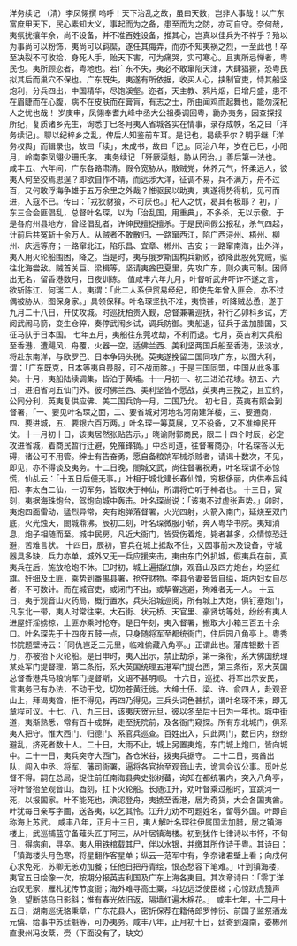 洋务续记
（清）李凤翎撰
    呜呼！天下治乱之故，虽曰天数，岂非人事哉！以广东富庶甲天下，民心素知大义，事起而为之备，患至而为之防，亦可自守。奈何哉，夷氛扰攘年余，尚不设备，并不准百姓设备，推其心，岂真以佳兵为不祥乎？殆以为事尚可以粉饰，夷尚可以羁縻，遂任其侮弄，而亦不知夷祸之烈，一至此也！卒至决裂不可收拾，身死人手，贻天下害，可为痛哭，实可寒心。且夷所忌惮者，粤民也。夷所顾恋者，粤地也。若广东不失，夷必不敢窜陷天津，大肆猖獗，恐粤民拟其后而巢穴不保也。广东既失，夷遂有所依据，收买人心，挟制官吏，恃其船坚炮利，分兵四出，中国精华，尽饱溪壑。迩者，天主教、鸦片烟，日增月盛，患不在眉睫而在心腹，病不在皮肤而在膏肓，有志之士，所由闻鸡而起舞也，能勿深杞人之忧也哉！
    岁庚申，凤翎奉耆九峰中丞大公祖奏调回粤，勷办夷务，因查探报所纪，复质诸乡先生，询悉丁巳冬月夷入省城各实在情事，录存成帙，名之曰「洋务续记」。聊以纪梓乡之乱，俾后人知鉴前车耳。是记也，曷续乎尔？明乎继「洋务权舆」而辑录也，故曰「续」，未成书，故曰「记」。同治八年，岁在己巳，小阳月，岭南李凤翎少珊氏序。
夷务续记
    「歼厥渠魁，胁从罔治。」善后第一法也。咸丰五、六年间，广东各路肃清。假令宽胁从，散贼党，休养元气，怀柔远人，彼夷人何至狡焉思逞？即欲自作不靖，而远涉大洋，征调不易，兵不满万，舟不过百，又何敢浮海争雄于五万余里之外哉？惟驱民以助夷，夷遂得势得机，见可而进，入寇不已。传曰：「戎狄豺狼，不可厌也。」杞人之忧，曷其有极耶？
    初，广东三合会匪倡乱，总督叶名琛，以为「治乱国，用重典」，不多杀，无以示儆。于是各府州县地方，曾经倡乱者，许绅民擅捉擅杀。于是民间假公报私，杀气四起，计前后共冤斩十余万人。从贼者不敢散归，一路窜西江，陷广西浔州、梧州、柳州、庆远等府；一路窜北江，陷乐昌、宜章、郴州、吉安；一路窜南海，出外洋，夷人用火轮船围困，降之。当是时，夷与俄罗斯国构兵新败，欲降此股死党贼，驱往北海尝敌。贼首关巨、梁楫等，坚请夷酋巴夏里，先攻广东，则众夷可制。因师出无名，留香港数月，日夜训练。
    值咸丰六年九月，叶督听武弁吓诈不遂之言，欲斩陈江、何瑞二人。夷谓：「此二人系伊贸易经纪，即使先年曾入匪会，亦不过偶被胁从，图保身家。」具领保释。叶名琛坚执不准，夷愤甚，听降贼怂恿，遂于九月二十八日，开仗攻城。时巡抚柏贵入觐，总督兼署巡抚，补行乙卯科乡试，方阅武闱马箭，变生仓猝，奏停武闱乡试，调兵防御。夷船退，征兵于孟加腊国，又征马队于日本国。
    七年五月，夷船往东莞攻劫，不利而退。七月，英吉利大兵船至香港，遭飓风，舟覆，火器一空。适佛兰西、美利坚两国兵船至香港，汲淡水，将赴东南洋，与欧罗巴、日本争码头税。英夷遂挽留二国同攻广东，以图大利，谓：「广东既克，日本等夷自畏服，可不战而胜。」于是三国同盟，中国从此多事矣。十月，夷船陆续调集，皆泊于黄埔。十一月初一、初三进泊花埭。初五、六日，进泊省河五仙门外。彼时佛兰西、美利坚皆不愿战，英夷再三挽之，且立约，公同分利，英夷复供应佛、美二国兵饷一月，二国乃允。
    初七日，英夷有照会到督署，「一、要见叶名琛之面，二、要省城对河地名河南建洋楼，三、要通商，四、要进城，五、要银六百万两。」叶名琛一筹莫展，又不设备，又不准绅民开仗。十一月初十日，该夷居然张贴告示，」晓谕附郭商民，限二十四个时辰，必定攻进省城，着商民暂行迁避，免罹锋镝。」中丞司道，往督署商办，叶名琛答以无碍，诸公可不用管。绅士有告奋勇，愿自备粮饷军械杀贼者，请谒十数次，不见，即见，亦不得谈及夷务。十二日晚，閤城文武，尚往督署祝寿，叶名琛谓不必惊慌，仙乩云：「十五日后便无事。」叶相于城北建长春仙馆，穷极侈丽，内供奉吕纯阳、李太白二仙，一切军务，皆取决于神仙，所谓将亡听于神者也。
    十三日，寅刻，夷据海珠炮台，驾炮向城中轰击。叶名琛尚说：「该夷不过虚张声势。」卯时，夷炮四面雷动，猛烈异常，突有炮弹落督署，火光四射，火箭入南门，延烧至双门底，火光烛天，閤城鼎沸。辰初二刻，叶名琛微服小轿，奔入粤华书院。夷知消息，炮子相随而至。城中民房，凡近大衙门，皆受伤着炮，毙者甚多，众情惊恐迁避，苦难言状。
    十四日，辰初，官兵在城上抵敌不住，又因事前未及设备，守城器具多缺，兵力亦单，城外又无一兵应援夹击，夷由东门外扒城，假夷兵在前，真夷兵在后，施放枪炮不休。巳时初，城上遍插红旗，观音山及四方炮台，均竖红旗。奸细及土匪，乘势到番禺县署，抢夺财物。李县令妻妾皆自缢，城内妇女自尽者，不可数计。而在城官吏，或闭门不出，或挈眷逃避，殉难者无一人。
    十五日，夷于观音山火药局，概行置水，兵头沿城巡阅，所有城上大炮，俱钉塞炮门，凡东北一带，夷人时常往来。大石街、状元桥、天官里、豪贤坊等处，纷纷有夷人进屋奸淫掳掠，土匪亦乘时抢夺。是日午刻，夷入督署，搬取大小箱三百五十余口。叶名琛先于十四夜五鼓一点，只身随将军至都统衙门，住后园八角亭上。粤秀书院题壁诗云：「同仇岂乏三元里，临难偷藏八角亭。」正谓此也。藩库银数十百万，亦被抬下火轮船。是日申时，夷人出示，禁止劫杀，第一条衔，系大佛国统理某处军门提督理，第二条衔，系大英国统理五港军门提台西，第三条衔，系大英国总督香港兵马粮饷军门提督斯，文语不甚明顺。
    十六日，巡抚、将军出示安民，言夷务已有办法，不动干戈，切勿苍黄迁徙。大绅士伍、梁、许、俞四人，赴观音山上，拜谒夷酋，拒不得见，再四乃得见，三兵头词色甚抗，谓叶名琛不来，即无章程可议。十七、八、九三日，该夷庆贺元旦，彼以冬至后十日为一年也。城中街道，夷渐熟悉，常有百十成群，走至抚院前，及各衙门窥探。所有东北城门，俱系夷人把守。惟大西门、归德门、系官兵巡查。百姓出入，只此两门，数日内，纷纷避乱，挤死者数十人。二十日，大雨不止，城上另置夷炮，东门城上炮口，皆向城中。二十一日，夷兵突守大西门，各仓米谷，拨夷兵据守。
    二十二日，夷酋出队，闯入中丞、将军、藩司衙署，逼将各官抬至观音山去，诡言会议公事。觅叶总督不得。嗣在总局，捉住前任南海县典史张树蕃，询知在都统署内，突入八角亭，将叶督抬至观音山。酉刻，扛下火轮船。长随江升，劝叶督乘过船时，宜跳河一死，以报国家。叶不能死也，淟涊登舟，夷掳至香港，居为奇货，大会各国夷酋。叶犹每日亲写字画，送各夷，以乞其怜。江升力劝不可题姓名，留辱外国。叶即自称海上苏武。
    咸丰八年，正月十三日，夷人解叶名琛往伊属国孟加腊，居之镇海楼上，武巡捕蓝守备薙头匠丁阿三，从叶居镇海楼。初到犹作七律诗以书怀，不旬日，得病痢，寻卒。夷人用铁棺载其尸，伴以水银，并缴其所作诗于粤。其诗曰：「镇海楼头月色寒，将星翻作客星单；纵云一范军中有，争奈诸君壁上看；向戍何心求免死，苏卿无恙劝加餐；任他日把丹青绘，恨态愁容下笔难。」叶到镇海楼，夷官五日绘像一次，按期分报英吉利国及广东上海各夷目。其次章诗曰：「零丁洋泊叹无家，雁札犹传节度衙；海外难寻高士粟，斗边远泛使臣槎；心惊跃虎笳声急，望断慈乌日影斜；惟有春光依旧返，隔墙红遍木棉花。」
    咸丰七年，十二月十五日，湖南巡抚骆秉章，广东花县人，密折保荐在籍侍郎罗悖衍、前国子监祭酒龙元僖、给事中苏廷魁等，可办夷务。咸丰八年，正月初十日，廷寄到湖南，委郴州直隶州冯汝棻，赍（下面没有了，缺文）
